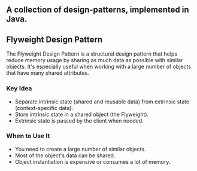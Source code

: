 ## A collection of design-patterns, implemented in Java.

## Flyweight Design Pattern
The Flyweight Design Pattern is a structural design pattern that helps reduce memory usage by sharing as much data as possible with similar objects. It's especially useful when working with a large number of objects that have many shared attributes.

### Key Idea
- Separate intrinsic state (shared and reusable data) from extrinsic state (context-specific data).
- Store intrinsic state in a shared object (the Flyweight).
- Extrinsic state is passed by the client when needed.

### When to Use It
- You need to create a large number of similar objects.
- Most of the object's data can be shared.
- Object instantiation is expensive or consumes a lot of memory.